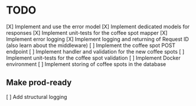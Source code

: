 # TODO

[X] Implement and use the error model
[X] Implement dedicated models for responses
[X] Implement unit-tests for the coffee spot mapper
[X] Implement error logging
[X] Implement logging and returning of Request ID (also learn about the middleware)
[ ] Implement the coffee spot POST endpoint
[ ] Implement handler and validation for the new coffee spots
[ ] Implement unit-tests for the coffee spot validation
[ ] Implement Docker environment
[ ] Implement storing of coffee spots in the database

## Make prod-ready

[ ] Add structural logging
